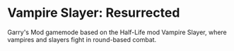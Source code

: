 # Vampire Slayer: Resurrected
Garry's Mod gamemode based on the Half-Life mod Vampire Slayer, where vampires and slayers fight in round-based combat.
